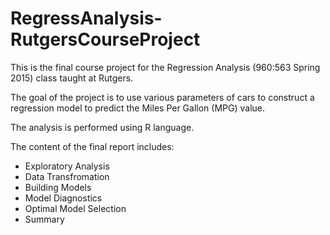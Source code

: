 # RegressAnalysis-RutgersCourseProject

This is the final course project for the Regression Analysis (960:563 Spring 2015) class taught at Rutgers.

The goal of the project is to use various parameters of cars to construct a regression model to predict the Miles Per Gallon (MPG) value. 

The analysis is performed using R language.

The content of the final report includes:
- Exploratory Analysis
- Data Transfromation
- Building Models
- Model Diagnostics
- Optimal Model Selection
- Summary
